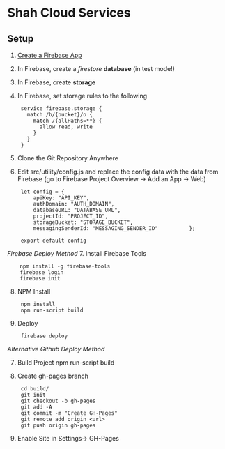 # Shah Cloud Services

## Setup

1. [Create a Firebase App](https://console.firebase.google.com)
2. In Firebase, create a *firestore* **database** (in test mode!)
3. In Firebase, create **storage**
4. In Firebase, set storage rules	 to the following

		service firebase.storage {
		  match /b/{bucket}/o {
		    match /{allPaths=**} {
		      allow read, write
		    }
		  }
		}

5. Clone the Git Repository Anywhere
6. Edit src/utility/config.js and replace the config data with the data from Firebase (go to Firebase Project Overview -> Add an App -> Web)
		
		let config = {
		    apiKey: "API_KEY",
			authDomain: "AUTH_DOMAIN",
			databaseURL: "DATABASE_URL",
			projectId: "PROJECT_ID",
			storageBucket: "STORAGE_BUCKET",
			messagingSenderId: "MESSAGING_SENDER_ID"		  };
		 
		export default config
		
*Firebase Deploy Method*
7. Install Firebase Tools

		npm install -g firebase-tools
		firebase login
		firebase init
		
8. NPM Install
		
		npm install
		npm run-script build

9. Deploy

		firebase deploy
		
*Alternative Github Deploy Method*

7. Build Project
		npm run-script build

8. Create gh-pages branch

		cd build/
		git init
		git checkout -b gh-pages
		git add -A
		git commit -m "Create GH-Pages"
		git remote add origin <url>
		git push origin gh-pages

9. Enable Site in Settings-> GH-Pages

